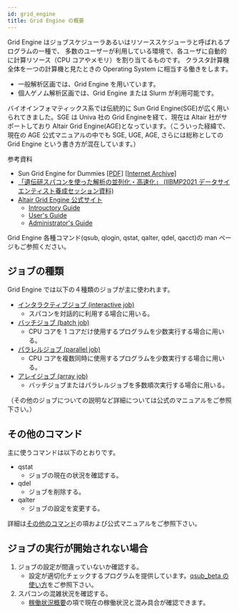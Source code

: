 ```yaml
---
id: grid_engine
title: Grid Engine の概要
---
```


Grid Engine はジョブスケジューラあるいはリソーススケジューラと呼ばれるプログラムの一種で、
多数のユーザーが利用している環境で、各ユーザに自動的に計算リソース（CPU コアやメモリ）を割り当てるものです。
クラスタ計算機全体を一つの計算機と見たときの Operating System に相当する働きをします。

- 一般解析区画では、Grid Engine を用いています。
- 個人ゲノム解析区画では、Grid Engine または Slurm が利用可能です。

バイオインフォマティックス系では伝統的に Sun Grid Engine(SGE)が広く用いられてきました。SGE は Univa 社の Grid Engineを経て、現在は Altair 社がサポートしており Altair Grid Engine(AGE)となっています。（こういった経緯で、現在の AGE 公式マニュアルの中でも SGE, UGE, AGE, さらには総称としての Grid Engine という書き方が混在しています。）

参考資料

- Sun Grid Engine for Dummies [[PDF]](Sun_Grid_Engine_for_Dummies.pdf) [[Internet Archive]](http://web.archive.org/web/20151011170032/https://blogs.oracle.com/templedf/entry/sun_grid_engine_for_dummies)
- [「遺伝研スパコンを使った解析の並列化・高速化」 (IIBMP2021 データサイエンティスト養成セッション資料)](https://www.slideshare.net/oogasawa/pptx-251567866)
- [Altair Grid Engine 公式サイト](https://www.altair.com/grid-engine/)
    - [Introuctory Guide](https://2021.help.altair.com/2021.1/AltairGridEngine/8.7.0/IntroductionGE.pdf)
    - [User's Guide](https://2021.help.altair.com/2021.1/AltairGridEngine/8.7.0/UsersGuideGE.pdf)
    - [Administrator's Guide](https://2021.help.altair.com/2021.1/AltairGridEngine/8.7.0/AdminsGuideGE.pdf)



Grid Engine 各種コマンド(qsub, qlogin, qstat, qalter, qdel, qacct)の man ページもご参照ください。


## ジョブの種類

Grid Engine では以下の４種類のジョブが主に使われます。

- [インタラクティブジョブ (interactive job)](/software/grid_engine/interactive_jobs)
    - スパコンを対話的に利用する場合に用いる。
- [バッチジョブ (batch job)](/software/grid_engine/batch_jobs)
    - CPU コアを 1 コアだけ使用するプログラムを少数実行する場合に用いる。
- [パラレルジョブ (parallel job)](/software/grid_engine/parallel_jobs)
    - CPU コアを複数同時に使用するプログラムを少数実行する場合に用いる。
- [アレイジョブ (array job)](/software/grid_engine/array_jobs)
    - バッチジョブまたはパラレルジョブを多数順次実行する場合に用いる。

（その他のジョブについての説明など詳細については公式のマニュアルをご参照下さい。）

## その他のコマンド

主に使うコマンドは以下のとおりです。

- qstat
    - ジョブの現在の状況を確認する。
- qdel
    - ジョブを削除する。
- qalter
    - ジョブの設定を変更する。

詳細は[その他のコマンド](/software/grid_engine/other_commands)の項および公式マニュアルをご参照下さい。

## ジョブの実行が開始されない場合

1. ジョブの設定が間違っていないか確認する。
    - 設定が適切化チェックするプログラムを提供しています。[qsub_beta の使い方](/software/qsub_beta)をご参照下さい。
2. スパコンの混雑状況を確認する。
    - [稼働状況概要](/operation)の項で現在の稼働状況と混み具合が確認できます。

